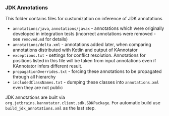 ### JDK Annotations

This folder contains files for customization on inference of JDK annotations

* `annotations/java`, `annotations/javax` - annotations which were originally developed in integration tests
(incorrect annotations were removed - see `removed.md` for details)
* `annotations/delta.xml` - annotations added later, when comparing annotations distributed with Kotlin
and output of KAnnotator
* `exceptions.txt` - settings for conflict resolution. Annotations for positions listed in this file
will be taken from input annotations even if KAnnotator infers different result.
* `propagationOverrides.txt` - forcing these annotations to be propagated through all hierarchy
* `includedClassNames.txt` - dumping these classes into `annotations.xml` even they are not public

JDK annotations are built via `org.jetbrains.kannotator.client.sdk.SDKPackage`. For automatic build use `build_jdk_annotations.xml` as the last step.
